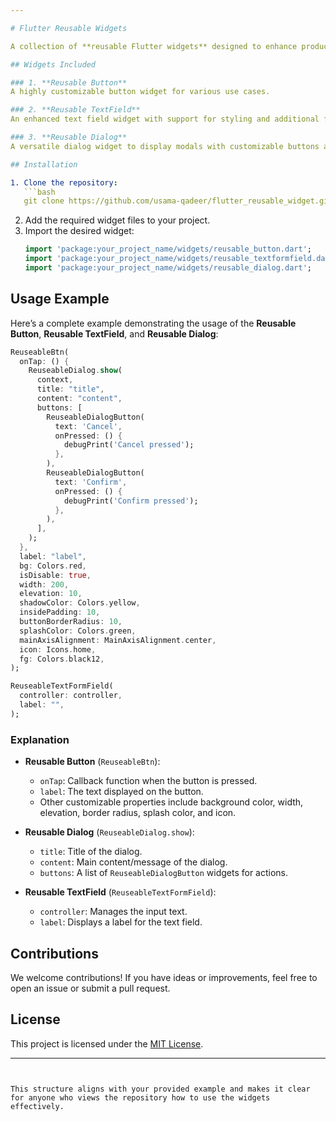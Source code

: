 ```yaml
---

# Flutter Reusable Widgets

A collection of **reusable Flutter widgets** designed to enhance productivity and maintain a consistent UI in Flutter applications. This repository includes a **Reusable Button**, **Reusable TextField**, and **Reusable Dialog**.

## Widgets Included

### 1. **Reusable Button**
A highly customizable button widget for various use cases.

### 2. **Reusable TextField**
An enhanced text field widget with support for styling and additional features.

### 3. **Reusable Dialog**
A versatile dialog widget to display modals with customizable buttons and styles.

## Installation

1. Clone the repository:
   ```bash
   git clone https://github.com/usama-qadeer/flutter_reusable_widget.git
   ```
2. Add the required widget files to your project.
3. Import the desired widget:
   ```dart
   import 'package:your_project_name/widgets/reusable_button.dart';
   import 'package:your_project_name/widgets/reusable_textformfield.dart';
   import 'package:your_project_name/widgets/reusable_dialog.dart';
   ```

## Usage Example

Here’s a complete example demonstrating the usage of the **Reusable Button**, **Reusable TextField**, and **Reusable Dialog**:

```dart
ReuseableBtn(
  onTap: () {
    ReuseableDialog.show(
      context,
      title: "title",
      content: "content",
      buttons: [
        ReuseableDialogButton(
          text: 'Cancel',
          onPressed: () {
            debugPrint('Cancel pressed');
          },
        ),
        ReuseableDialogButton(
          text: 'Confirm',
          onPressed: () {
            debugPrint('Confirm pressed');
          },
        ),
      ],
    );
  },
  label: "label",
  bg: Colors.red,
  isDisable: true,
  width: 200,
  elevation: 10,
  shadowColor: Colors.yellow,
  insidePadding: 10,
  buttonBorderRadius: 10,
  splashColor: Colors.green,
  mainAxisAlignment: MainAxisAlignment.center,
  icon: Icons.home,
  fg: Colors.black12,
);

ReuseableTextFormField(
  controller: controller,
  label: "",
);
```

### Explanation
- **Reusable Button** (`ReuseableBtn`):
  - `onTap`: Callback function when the button is pressed.
  - `label`: The text displayed on the button.
  - Other customizable properties include background color, width, elevation, border radius, splash color, and icon.

- **Reusable Dialog** (`ReuseableDialog.show`):
  - `title`: Title of the dialog.
  - `content`: Main content/message of the dialog.
  - `buttons`: A list of `ReuseableDialogButton` widgets for actions.

- **Reusable TextField** (`ReuseableTextFormField`):
  - `controller`: Manages the input text.
  - `label`: Displays a label for the text field.

## Contributions
We welcome contributions! If you have ideas or improvements, feel free to open an issue or submit a pull request.

## License
This project is licensed under the [MIT License](LICENSE).

---
```


This structure aligns with your provided example and makes it clear for anyone who views the repository how to use the widgets effectively.
